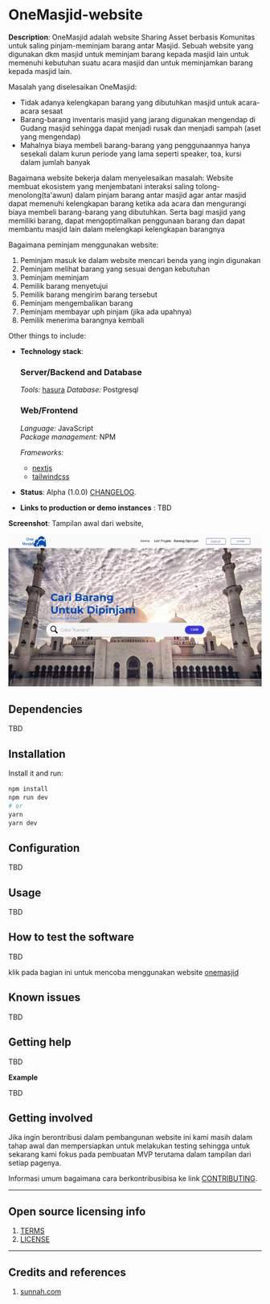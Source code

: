 # OneMasjid-website

**Description**:  OneMasjid adalah website Sharing Asset berbasis Komunitas untuk saling pinjam-meminjam barang antar Masjid. Sebuah website yang digunakan dkm masjid untuk meminjam barang kepada masjid lain untuk memenuhi kebutuhan suatu acara masjid dan untuk meminjamkan barang kepada masjid lain.

Masalah yang diselesaikan OneMasjid:
* Tidak adanya kelengkapan barang yang dibutuhkan masjid untuk acara-acara sesaat
* Barang-barang inventaris masjid yang jarang digunakan mengendap di Gudang masjid sehingga dapat menjadi rusak dan menjadi sampah (aset yang mengendap)
* Mahalnya biaya membeli barang-barang yang penggunaannya hanya sesekali dalam kurun periode yang lama seperti speaker, toa, kursi dalam jumlah banyak

Bagaimana website bekerja dalam menyelesaikan masalah: Website membuat ekosistem yang menjembatani interaksi saling tolong-menolong(ta'awun) dalam pinjam barang antar masjid agar antar masjid dapat memenuhi kelengkapan barang ketika ada acara dan mengurangi biaya membeli barang-barang yang dibutuhkan. Serta bagi masjid yang memiliki barang, dapat mengoptimalkan penggunaan barang dan dapat membantu masjid lain dalam melengkapi kelengkapan barangnya

Bagaimana peminjam menggunakan website:
1. Peminjam masuk ke dalam website mencari benda yang ingin digunakan
2. Peminjam melihat barang yang sesuai dengan kebutuhan
3. Peminjam meminjam
4. Pemilik barang menyetujui
5. Pemilik barang mengirim barang tersebut
6. Peminjam mengembalikan barang
7. Peminjam membayar uph pinjam (jika ada upahnya)
8. Pemilik menerima barangnya kembali

Other things to include:

  - **Technology stack**: 
      ### Server/Backend and Database
      *Tools:* [hasura](https://hasura.io/)
      *Database:* Postgresql

      ### Web/Frontend
      *Language:* JavaScript  
      *Package management:* NPM 
      
      
      *Frameworks:*
      * [nextjs](https://nextjs.org/)
      * [tailwindcss](https://tailwindcss.com)

  - **Status**:  Alpha (1.0.0) [CHANGELOG](CHANGELOG.md).
  - **Links to production or demo instances** : TBD


**Screenshot**: Tampilan awal dari website,

![](https://github.com/muharyman/onemasjid/blob/main/MockUp/HomePage.png)


## Dependencies

TBD

## Installation

Install it and run:

```bash
npm install
npm run dev
# or
yarn
yarn dev
```

## Configuration

TBD

## Usage

TBD

## How to test the software

TBD

klik pada bagian ini untuk mencoba menggunakan website [onemasjid](https://onemasjid.herokuapp.com)

## Known issues

TBD

## Getting help

TBD

**Example**

TBD

## Getting involved

Jika ingin berontribusi dalam pembangunan website ini kami masih dalam tahap awal dan mempersiapkan untuk melakukan testing sehingga untuk sekarang kami fokus pada pembuatan MVP terutama dalam tampilan dari setiap pagenya.

Informasi umum bagaimana cara berkontribusibisa ke link [CONTRIBUTING](CONTRIBUTING.md).

----

## Open source licensing info
1. [TERMS](TERMS.md)
2. [LICENSE](LICENSE)


----

## Credits and references

1. [sunnah.com](https://sunnah.com/)
